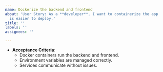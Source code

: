 ```yaml
---
name: Dockerize the backend and frontend
about: 'User Story: As a **developer**, I want to containerize the app so that it
  is easier to deploy.'
title: ''
labels: ''
assignees: ''

---
```


- **Acceptance Criteria:**  
  - Docker containers run the backend and frontend.  
  - Environment variables are managed correctly.  
  - Services communicate without issues.
